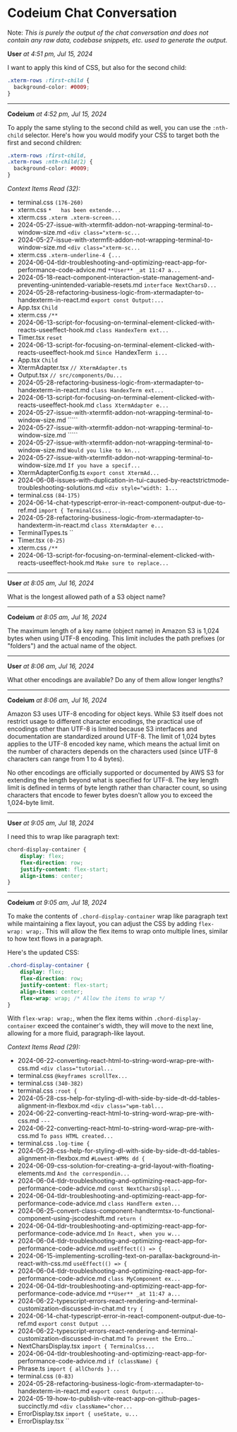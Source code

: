 # Codeium Chat Conversation

Note: _This is purely the output of the chat conversation and does not contain any raw data, codebase snippets, etc. used to generate the output._

**User** _at 4:51 pm, Jul 15, 2024_

I want to apply this kind of CSS, but also for the second child:

```css
.xterm-rows :first-child {
  background-color: #0009;
}
```

---

**Codeium** _at 4:52 pm, Jul 15, 2024_

To apply the same styling to the second child as well, you can use the `:nth-child` selector. Here's how you would modify your CSS to target both the first and second children:

```css
.xterm-rows :first-child,
.xterm-rows :nth-child(2) {
  background-color: #0009;
}
```

_Context Items Read (32):_

- terminal.css `(176-260)`
- xterm.css `*   has been extende...`
- xterm.css `.xterm .xterm-screen...`
- 2024-05-27-issue-with-xtermfit-addon-not-wrapping-terminal-to-window-size.md `<div class="xterm-sc...`
- 2024-05-27-issue-with-xtermfit-addon-not-wrapping-terminal-to-window-size.md `<div class="xterm-sc...`
- xterm.css `.xterm-underline-4 {...`
- 2024-06-04-tldr-troubleshooting-and-optimizing-react-app-for-performance-code-advice.md `**User** _at 11:47 a...`
- 2024-05-18-react-component-interaction-state-management-and-preventing-unintended-variable-resets.md `interface NextCharsD...`
- 2024-05-28-refactoring-business-logic-from-xtermadapter-to-handexterm-in-react.md `export const Output:...`
- App.tsx `Child`
- xterm.css `/**`
- 2024-06-13-script-for-focusing-on-terminal-element-clicked-with-reacts-useeffect-hook.md `class HandexTerm ext...`
- Timer.tsx `reset`
- 2024-06-13-script-for-focusing-on-terminal-element-clicked-with-reacts-useeffect-hook.md `Since `HandexTerm` i...`
- App.tsx `Child`
- XtermAdapter.tsx `// XtermAdapter.ts`
- Output.tsx `// src/components/Ou...`
- 2024-05-28-refactoring-business-logic-from-xtermadapter-to-handexterm-in-react.md `class HandexTerm ext...`
- 2024-06-13-script-for-focusing-on-terminal-element-clicked-with-reacts-useeffect-hook.md `class XtermAdapter e...`
- 2024-05-27-issue-with-xtermfit-addon-not-wrapping-terminal-to-window-size.md `````
- 2024-05-27-issue-with-xtermfit-addon-not-wrapping-terminal-to-window-size.md `````
- 2024-05-27-issue-with-xtermfit-addon-not-wrapping-terminal-to-window-size.md `Would you like to kn...`
- 2024-05-27-issue-with-xtermfit-addon-not-wrapping-terminal-to-window-size.md `If you have a specif...`
- XtermAdapterConfig.ts `export const XtermAd...`
- 2024-06-08-issues-with-duplication-in-tui-caused-by-reactstrictmode-troubleshooting-solutions.md `<div style="width: 1...`
- terminal.css `(84-175)`
- 2024-06-14-chat-typescript-error-in-react-component-output-due-to-ref.md `import { TerminalCss...`
- 2024-05-28-refactoring-business-logic-from-xtermadapter-to-handexterm-in-react.md `class XtermAdapter e...`
- TerminalTypes.ts ``
- Timer.tsx `(0-25)`
- xterm.css `/**`
- 2024-06-13-script-for-focusing-on-terminal-element-clicked-with-reacts-useeffect-hook.md `Make sure to replace...`


---

**User** _at 8:05 am, Jul 16, 2024_

What is the longest allowed path of a S3 object name?

---

**Codeium** _at 8:05 am, Jul 16, 2024_

The maximum length of a key name (object name) in Amazon S3 is 1,024 bytes when using UTF-8 encoding. This limit includes the path prefixes (or "folders") and the actual name of the object.

---

**User** _at 8:06 am, Jul 16, 2024_

What other encodings are available? Do any of them allow longer lengths?

---

**Codeium** _at 8:06 am, Jul 16, 2024_

Amazon S3 uses UTF-8 encoding for object keys. While S3 itself does not restrict usage to different character encodings, the practical use of encodings other than UTF-8 is limited because S3 interfaces and documentation are standardized around UTF-8. The limit of 1,024 bytes applies to the UTF-8 encoded key name, which means the actual limit on the number of characters depends on the characters used (since UTF-8 characters can range from 1 to 4 bytes).

No other encodings are officially supported or documented by AWS S3 for extending the length beyond what is specified for UTF-8. The key length limit is defined in terms of byte length rather than character count, so using characters that encode to fewer bytes doesn't allow you to exceed the 1,024-byte limit.

---

**User** _at 9:05 am, Jul 18, 2024_

I need this to wrap like paragraph text:

```css
chord-display-container {
    display: flex;
    flex-direction: row;
    justify-content: flex-start;
    align-items: center;
}
```

---

**Codeium** _at 9:05 am, Jul 18, 2024_

To make the contents of `.chord-display-container` wrap like paragraph text while maintaining a flex layout, you can adjust the CSS by adding `flex-wrap: wrap;`. This will allow the flex items to wrap onto multiple lines, similar to how text flows in a paragraph.

Here's the updated CSS:

```css
.chord-display-container {
    display: flex;
    flex-direction: row;
    justify-content: flex-start;
    align-items: center;
    flex-wrap: wrap; /* Allow the items to wrap */
}
```

With `flex-wrap: wrap;`, when the flex items within `.chord-display-container` exceed the container's width, they will move to the next line, allowing for a more fluid, paragraph-like layout.

_Context Items Read (29):_

- 2024-06-22-converting-react-html-to-string-word-wrap-pre-with-css.md `<div class="tutorial...`
- terminal.css `@keyframes scrollTex...`
- terminal.css `(340-382)`
- terminal.css `:root {`
- 2024-05-28-css-help-for-styling-dl-with-side-by-side-dt-dd-tables-alignment-in-flexbox.md `<div class="wpm-tabl...`
- 2024-06-22-converting-react-html-to-string-word-wrap-pre-with-css.md `---`
- 2024-06-22-converting-react-html-to-string-word-wrap-pre-with-css.md `To pass HTML created...`
- terminal.css `.log-time {`
- 2024-05-28-css-help-for-styling-dl-with-side-by-side-dt-dd-tables-alignment-in-flexbox.md `#Lowest-WPMs dd {`
- 2024-06-09-css-solution-for-creating-a-grid-layout-with-floating-elements.md `And the correspondin...`
- 2024-06-04-tldr-troubleshooting-and-optimizing-react-app-for-performance-code-advice.md `const NextCharsDispl...`
- 2024-06-04-tldr-troubleshooting-and-optimizing-react-app-for-performance-code-advice.md `class HandTerm exten...`
- 2024-06-25-convert-class-component-handtermtsx-to-functional-component-using-jscodeshift.md `return (`
- 2024-06-04-tldr-troubleshooting-and-optimizing-react-app-for-performance-code-advice.md `In React, when you w...`
- 2024-06-04-tldr-troubleshooting-and-optimizing-react-app-for-performance-code-advice.md `useEffect(() => {`
- 2024-06-15-implementing-scrolling-text-on-parallax-background-in-react-with-css.md `useEffect(() => {`
- 2024-06-04-tldr-troubleshooting-and-optimizing-react-app-for-performance-code-advice.md `class MyComponent ex...`
- 2024-06-04-tldr-troubleshooting-and-optimizing-react-app-for-performance-code-advice.md `**User** _at 11:47 a...`
- 2024-06-22-typescript-errors-react-rendering-and-terminal-customization-discussed-in-chat.md `try {`
- 2024-06-14-chat-typescript-error-in-react-component-output-due-to-ref.md `export const Output ...`
- 2024-06-22-typescript-errors-react-rendering-and-terminal-customization-discussed-in-chat.md `To prevent the `Erro...`
- NextCharsDisplay.tsx `import { TerminalCss...`
- 2024-06-04-tldr-troubleshooting-and-optimizing-react-app-for-performance-code-advice.md `if (className) {`
- Phrase.ts `import { allChords }...`
- terminal.css `(0-83)`
- 2024-05-28-refactoring-business-logic-from-xtermadapter-to-handexterm-in-react.md `export const Output:...`
- 2024-05-19-how-to-publish-vite-react-app-on-github-pages-succinctly.md `<div className="chor...`
- ErrorDisplay.tsx `import { useState, u...`
- ErrorDisplay.tsx ``
